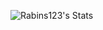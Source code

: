 ![Rabins123's Stats](https://github-readme-stats.vercel.app/api?username=Rabins123&theme=vue-dark&show_icons=true&hide_border=true&count_private=true)
